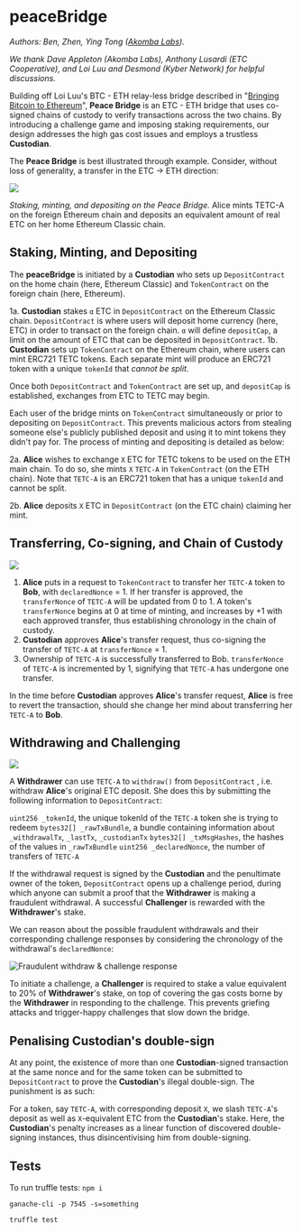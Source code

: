 # peaceBridge

*Authors: Ben, Zhen, Ying Tong ([Akomba Labs](http://akomba.com/)).*

*We thank Dave Appleton (Akomba Labs), Anthony Lusardi (ETC Cooperative), and Loi Luu and Desmond (Kyber Network) for helpful discussions.*

Building off Loi Luu's BTC - ETH relay-less bridge described in "[Bringing Bitcoin to Ethereum](https://blog.kyber.network/bringing-bitcoin-to-ethereum-7bf29db88b9a)",  **Peace Bridge** is an ETC - ETH bridge that uses co-signed chains of custody to verify transactions across the two chains. By introducing a challenge game and imposing staking requirements, our design addresses the high gas cost issues and employs a trustless **Custodian**. 

The **Peace Bridge** is best illustrated through example. Consider, without loss of generality, a transfer in the ETC → ETH direction:

![](https://cdn-images-1.medium.com/max/1200/1*iv60priMWXBtE2Jbkfk1EQ.png)

*Staking, minting, and depositing on the Peace Bridge.* Alice mints TETC-A on the foreign Ethereum chain and deposits an equivalent amount of real ETC on her home Ethereum Classic chain.

## Staking, Minting, and Depositing

The **peaceBridge** is initiated by a **Custodian** who sets up `DepositContract` on the home chain (here, Ethereum Classic) and `TokenContract` on the foreign chain (here, Ethereum).

1a. **Custodian** stakes `α` ETC in `DepositContract` on the Ethereum Classic chain. `DepositContract` is where users will deposit home currency (here, ETC) in order to transact on the foreign chain. `α` will define `depositCap`, a limit on the amount of ETC that can be deposited in `DepositContract`. 
1b. **Custodian** sets up `TokenContract` on the Ethereum chain, where users can mint ERC721 TETC tokens. Each separate mint will produce an ERC721 token with a unique `tokenId` that *cannot be split*.

Once both `DepositContract` and `TokenContract` are set up, and `depositCap` is established, exchanges from ETC to TETC may begin.

Each user of the bridge mints on `TokenContract` simultaneously or prior to depositing on `DepositContract`. This prevents malicious actors from stealing someone else's publicly published deposit and using it to mint tokens they didn't pay for. The process of minting and depositing is detailed as below:

2a. **Alice** wishes to exchange `X` ETC for TETC tokens to be used on the ETH main chain. To do so, she mints `X` `TETC-A` in `TokenContract` (on the ETH chain). Note that `TETC-A` is an ERC721 token that has a unique `tokenId` and cannot be split.

2b. **Alice** deposits `X` ETC in `DepositContract` (on the ETC chain) claiming her mint. 

## Transferring, Co-signing, and Chain of Custody

![](https://cdn-images-1.medium.com/max/1200/1*G0JkbxZXvSsDIlFlLDet8w.png)

1. **Alice** puts in a request to `TokenContract` to transfer her `TETC-A` token to **Bob**, with `declaredNonce` = 1. If her transfer is approved, the `transferNonce` of `TETC-A` will be updated from 0 to 1.  A token's `transferNonce` begins at 0 at time of minting, and increases by +1 with each approved transfer, thus establishing chronology in the chain of custody. 
2. **Custodian** approves **Alice**'s transfer request, thus co-signing the transfer of `TETC-A` at `transferNonce` = 1. 
3. Ownership of `TETC-A` is successfully transferred to Bob. `transferNonce` of `TETC-A` is incremented by 1, signifying that `TETC-A` has undergone one transfer.

In the time before **Custodian** approves **Alice**'s transfer request, **Alice** is free to revert the transaction, should she change her mind about transferring her `TETC-A` to **Bob**.

## Withdrawing and Challenging
![](https://cdn-images-1.medium.com/max/1200/1*7pv0kc40H87kPTLmSb1pqQ.png)

A **Withdrawer** can use `TETC-A` to `withdraw()` from `DepositContract` , i.e. withdraw **Alice**'s original ETC deposit. She does this by submitting the following information to `DepositContract`:

`uint256 _tokenId`, the unique tokenId of the `TETC-A` token she is trying to redeem
`bytes32[] _rawTxBundle`,  a bundle containing information about `_withdrawalTx`, 
                                                       `_lastTx`, `_custodianTx`
`bytes32[] _txMsgHashes`, the hashes of the values in `_rawTxBundle`
`uint256 _declaredNonce`, the number of transfers of `TETC-A`

If the withdrawal request is signed by the **Custodian** and the penultimate owner of the token, `DepositContract` opens up a challenge period, during which anyone can submit a proof that the **Withdrawer** is making a fraudulent withdrawal. A successful **Challenger** is rewarded with the **Withdrawer**'s stake.

We can reason about the possible fraudulent withdrawals and their corresponding challenge responses by considering the chronology of the withdrawal's `declaredNonce`:

![Fraudulent withdraw & challenge response](https://cdn-images-1.medium.com/max/1200/1*kAmiqy5NM0JSxcglNFt82A.png)

To initiate a challenge, a **Challenger** is required to stake a value equivalent to 20% of **Withdrawer**'s stake, on top of covering the gas costs borne by the **Withdrawer** in responding to the challenge. This prevents griefing attacks and trigger-happy challenges that slow down the bridge.

## Penalising Custodian's double-sign

At any point, the existence of more than one **Custodian**-signed transaction at the same nonce and for the same token can be submitted to `DepositContract` to prove the **Custodian**'s illegal double-sign. The punishment is as such:

For a token, say `TETC-A`, with corresponding deposit `X`, we slash `TETC-A`'s deposit as well as `X`-equivalent ETC from the **Custodian**'s stake. Here, the **Custodian**'s penalty increases as a linear function of discovered double-signing instances, thus disincentivising him from double-signing.

## Tests
To run truffle tests:
`npm i`

`ganache-cli -p 7545 -s=something`

`truffle test`
